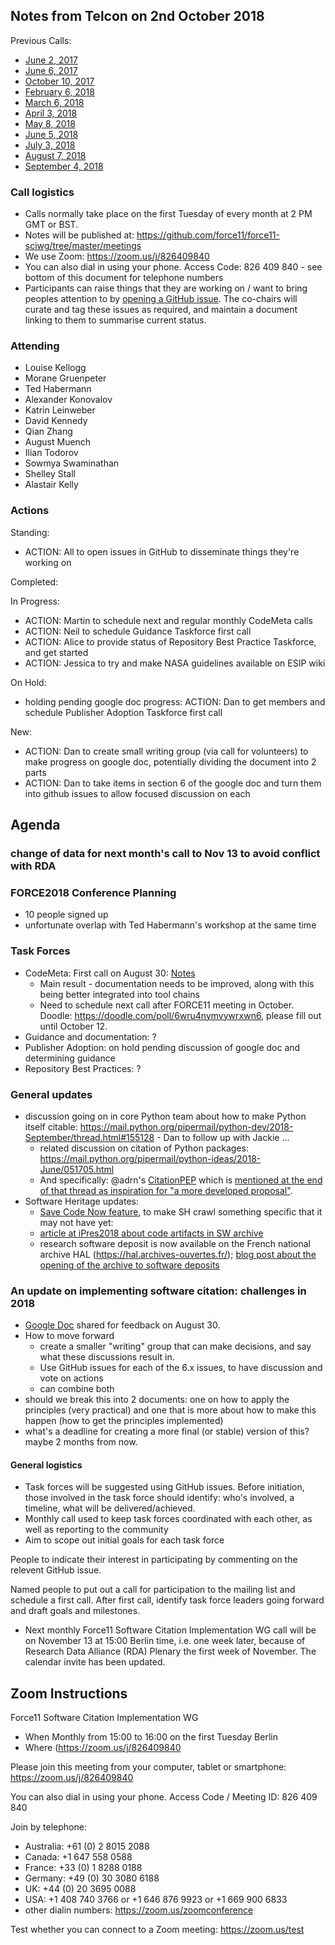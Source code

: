 ## Notes from Telcon on 2nd October 2018

Previous Calls:
 - [June 2, 2017](https://github.com/force11/force11-sciwg/blob/master/meetings/20170602-Notes.md)
 - [June 6, 2017](https://github.com/force11/force11-sciwg/blob/master/meetings/20170606-Notes.md)
 - [October 10, 2017](https://github.com/force11/force11-sciwg/blob/master/meetings/20171010-Notes.md)
 - [February 6, 2018](https://github.com/force11/force11-sciwg/blob/master/meetings/20180206-Notes.md)
 - [March 6, 2018](https://github.com/force11/force11-sciwg/blob/master/meetings/20180306-Notes.md)
 - [April 3, 2018](https://github.com/force11/force11-sciwg/blob/master/meetings/20180403-Notes.md)
 - [May 8, 2018](https://github.com/force11/force11-sciwg/blob/master/meetings/20180508-Notes.md)
 - [June 5, 2018](https://github.com/force11/force11-sciwg/blob/master/meetings/20180605-Notes.md)
 - [July 3, 2018](https://github.com/force11/force11-sciwg/blob/master/meetings/20180703-Notes.md)
 - [August 7, 2018](https://github.com/force11/force11-sciwg/blob/master/meetings/20180807-Notes.md)
 - [September 4, 2018](https://github.com/force11/force11-sciwg/blob/master/meetings/20180904-Notes.md)


### Call logistics

 - Calls normally take place on the first Tuesday of every month at 2 PM GMT or BST.
 - Notes will be published at: https://github.com/force11/force11-sciwg/tree/master/meetings
 - We use Zoom: https://zoom.us/j/826409840
 - You can also dial in using your phone. Access Code: 826 409 840 - see bottom of this document for telephone numbers
 - Participants can raise things that they are working on / want to bring peoples attention to by [opening a GitHub issue](https://github.com/force11/force11-sciwg/issues). The co-chairs will curate and tag these issues as required, and maintain a document linking to them to summarise current status.

### Attending

* Louise Kellogg
* Morane Gruenpeter
* Ted Habermann
* Alexander Konovalov
* Katrin Leinweber
* David Kennedy
* Qian Zhang
* August Muench
* Ilian Todorov
* Sowmya Swaminathan
* Shelley Stall
* Alastair Kelly


### Actions

Standing:
 * ACTION: All to open issues in GitHub to disseminate things they're working on

Completed:
 
In Progress:
 * ACTION: Martin to schedule next and regular monthly CodeMeta calls
 * ACTION: Neil to schedule Guidance Taskforce first call
 * ACTION: Alice to provide status of Repository Best Practice Taskforce, and get started
 * ACTION: Jessica to try and make NASA guidelines available on ESIP wiki
 
On Hold: 
 * holding pending google doc progress: ACTION: Dan to get members and schedule Publisher Adoption Taskforce first call

New:
 * ACTION: Dan to create small writing group (via call for volunteers) to make progress on google doc, potentially dividing the document into 2 parts
 * ACTION: Dan to take items in section 6 of the google doc and turn them into github issues to allow focused discussion on each
 
## Agenda

### change of data for next month's call to Nov 13 to avoid conflict with RDA

### FORCE2018 Conference Planning

* 10 people signed up
* unfortunate overlap with Ted Habermann's workshop at the same time

### Task Forces

* CodeMeta: First call on August 30: [Notes](https://github.com/force11/force11-sciwg/blob/master/meetings/20180820-codemeta.md)
  * Main result - documentation needs to be improved, along with this being better integrated into tool chains
  * Need to schedule next call after FORCE11 meeting in October. Doodle: https://doodle.com/poll/6wru4nymvywrxwn6, please fill out until October 12.
* Guidance and documentation: ?
* Publisher Adoption: on hold pending discussion of google doc and determining guidance
* Repository Best Practices: ?

### General updates

* discussion going on in core Python team about how to make Python itself citable: https://mail.python.org/pipermail/python-dev/2018-September/thread.html#155128 - Dan to follow up with Jackie ...
  * related discussion on citation of Python packages: https://mail.python.org/pipermail/python-ideas/2018-June/051705.html
  * And specifically: @adrn's [CitationPEP](https://github.com/adrn/CitationPEP) which is [mentioned at the end of that thread as inspiration for "a more developed proposal"](https://mail.python.org/pipermail/python-dev/2018-September/155297.html).
* Software Heritage updates:
  * [Save Code Now feature](https://archive.softwareheritage.org/browse/origin/save/), to make SH crawl something specific that it may not have yet: 
  * [article at iPres2018 about code artifacts in SW archive](https://hal.inria.fr/hal-01865790)
  * research software deposit is now available on the French national archive HAL (https://hal.archives-ouvertes.fr/); [blog post about the opening of the archive to software deposits](https://www.softwareheritage.org/2018/09/28/depositing-scientific-software-into-software-heritage/)

### An update on implementing software citation: challenges in 2018

* [Google Doc](https://docs.google.com/document/d/1ze2Bh0pZXCy7_bHcC7CumQRmBAv8qP6reao4yU4JToY/edit?ts=5b8e056c#heading=h.r16j7ecdqpc3) shared for feedback on August 30.
* How to move forward
  * create a smaller "writing" group that can make decisions, and say what these discussions result in.
  * Use GitHub issues for each of the 6.x issues, to have discussion and vote on actions
  * can combine both
* should we break this into 2 documents: one on how to apply the principles (very practical) and one that is more about how to make this happen (how to get the principles implemented)
* what's a deadline for creating a more final (or stable) version of this?  maybe 2 months from now.
  
#### General logistics

- Task forces will be suggested using GitHub issues. Before initiation, those involved in the task force should identify: who's involved, a timeline, what will be delivered/achieved.
- Monthly call used to keep task forces coordinated with each other, as well as reporting to the community
- Aim to scope out initial goals for each task force

People to indicate their interest in participating by commenting on the relevent GitHub issue.

Named people to put out a call for participation to the mailing list and schedule a first call. After first call, identify task force leaders going forward and draft goals and milestones.

- Next monthly Force11 Software Citation Implementation WG call will be on November 13 at 15:00 Berlin time, i.e. one week later, because of Research Data Alliance (RDA) Plenary the first week of November. The calendar invite has been updated.

## Zoom Instructions

Force11 Software Citation Implementation WG
 - When    Monthly from 15:00 to 16:00 on the first Tuesday Berlin
 - Where   (https://zoom.us/j/826409840

Please join this meeting from your computer, tablet or smartphone: https://zoom.us/j/826409840

You can also dial in using your phone. Access Code / Meeting ID: 826 409 840

Join by telephone: 
 - Australia: +61 (0) 2 8015 2088
 - Canada: +1 647 558 0588
 - France: +33 (0) 1 8288 0188
 - Germany: +49 (0) 30 3080 6188
 - UK: +44 (0) 20 3695 0088
 - USA: +1 408 740 3766 or +1 646 876 9923 or +1 669 900 6833
 - other dialin numbers: https://zoom.us/zoomconference
 
 Test whether you can connect to a Zoom meeting: https://zoom.us/test
